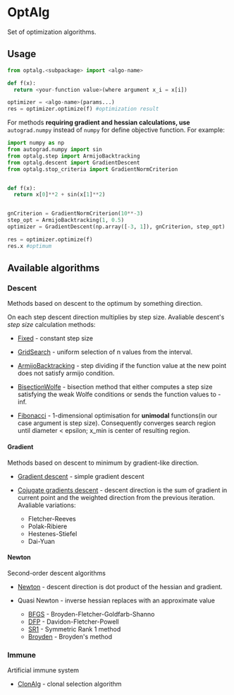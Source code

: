 # OptAlg
Set of optimization algorithms.

## Usage
```python
from optalg.<subpackage> import <algo-name>

def f(x):
  return <your-function value>(where argument x_i = x[i])

optimizer = <algo-name>(params...)
res = optimizer.optimize(f) #optimization result
```

For methods **requiring gradient and hessian calculations, use** `autograd.numpy` instead of `numpy`
for define objective function.
For example:

```python
import numpy as np
from autograd.numpy import sin
from optalg.step import ArmijoBacktracking
from optalg.descent import GradientDescent
from optalg.stop_criteria import GradientNormCriterion


def f(x):
  return x[0]**2 + sin(x[1]**2)


gnCriterion = GradientNormCriterion(10**-3)
step_opt = ArmijoBacktracking(1, 0.5)
optimizer = GradientDescent(np.array([-3, 1]), gnCriterion, step_opt)

res = optimizer.optimize(f)
res.x #optimum
```

## Available algorithms

### Descent
Methods based on descent to the optimum by something direction.

On each step descent direction multiplies by step size.
Avaliable descent's *step size* calculation methods:

- [Fixed](https://github.com/ShkalikovOleh/OptAlg/blob/master/optalg/step/fixed.py) - constant step size

- [GridSearch](https://github.com/ShkalikovOleh/OptAlg/blob/master/optalg/step/grid_search.py) - uniform selection of n values from the interval.

- [ArmijoBacktracking](https://github.com/ShkalikovOleh/OptAlg/blob/master/optalg/step/armijo_backtracking.py) - step dividing if the function value at the new point does not satisfy armijo condition.

- [BisectionWolfe](https://github.com/ShkalikovOleh/OptAlg/blob/master/optalg/step/bisection_wolfe.py) - bisection method that either computes a step size satisfying the weak Wolfe conditions or sends the function values to -inf.

- [Fibonacci](https://github.com/ShkalikovOleh/OptAlg/blob/master/optalg/step/fibonacci.py) - 1-dimensional optimisation for **unimodal** functions(in our case argument is step size). Consequently converges search region until diameter < epsilon; x_min is center of resulting region.

#### Gradient
Methods based on descent to minimum by gradient-like direction.

- [Gradient descent](https://github.com/ShkalikovOleh/OptAlg/blob/master/optalg/descent/gradient/gradient_descent.py) - simple gradient descent

- [Cojugate gradients descent](https://github.com/ShkalikovOleh/OptAlg/blob/master/optalg/descent/gradient/gd_conjugate.py) - descent direction is the sum of gradient in current point and the weighted direction from the previous iteration.
Avaliable variations:
  - Fletcher-Reeves
  - Polak-Ribiere
  - Hestenes-Stiefel
  - Dai-Yuan

#### Newton
Second-order descent algorithms

- [Newton](https://github.com/ShkalikovOleh/OptAlg/blob/master/optalg/descent/newton/newton.py) - descent direction is dot product of the hessian and gradient.

- Quasi Newton - inverse hessian replaces with an approximate value
  - [BFGS](https://github.com/ShkalikovOleh/OptAlg/blob/master/optalg/descent/newton/BFGS.py) - Broyden-Fletcher-Goldfarb-Shanno
  - [DFP](https://github.com/ShkalikovOleh/OptAlg/blob/master/optalg/descent/newton/DFP.py) - Davidon-Fletcher-Powell
  - [SR1](https://github.com/ShkalikovOleh/OptAlg/blob/master/optalg/descent/newton/SR1.py) - Symmetric Rank 1 method
  - [Broyden](https://github.com/ShkalikovOleh/OptAlg/blob/master/optalg/descent/newton/broyden.py) - Broyden's method

### Immune
Artificial immune system

- [ClonAlg](https://github.com/ShkalikovOleh/OptAlg/blob/master/optalg/immune/clonalg.py) - clonal selection algorithm
